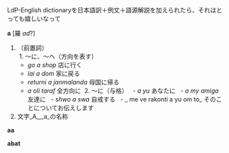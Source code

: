 LdP-English dictionaryを日本語訳＋例文＋語源解説を加えられたら、それはとっても嬉しいなって  

**a**   [羅 _ad_?]  
1. （前置詞）  
  1. ～に、～へ（方向を表す）
   - _go a shop_ 店に行く
   - _lai a dom_ 家に戻る
   - _returni a janmalanda_ 母国に帰る
   - _a oli taraf_ 全方向に
  2. ～に（与格）
   - _a yu_ あなたに
   - _a my amiga_ 友達に
   - _shwo a swa_ 自戒する
   - _ me ve rakonti a yu om to_ そのことについてお伝えします
2. 文字_A_,_a_の名称

**aa**

**abat**
